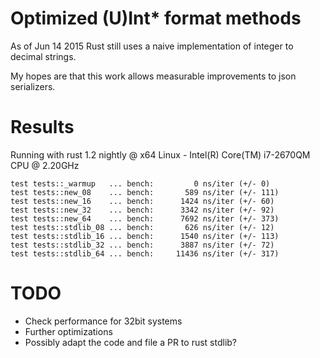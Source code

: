 # Optimized (U)Int* format methods

As of Jun 14 2015 Rust still uses a naive implementation of integer to decimal strings.

My hopes are that this work allows measurable improvements to json serializers.

# Results

Running with rust 1.2 nightly @ x64 Linux - Intel(R) Core(TM) i7-2670QM CPU @ 2.20GHz


```
test tests::_warmup   ... bench:         0 ns/iter (+/- 0)
test tests::new_08    ... bench:       589 ns/iter (+/- 111)
test tests::new_16    ... bench:      1424 ns/iter (+/- 60)
test tests::new_32    ... bench:      3342 ns/iter (+/- 92)
test tests::new_64    ... bench:      7692 ns/iter (+/- 373)
test tests::stdlib_08 ... bench:       626 ns/iter (+/- 12)
test tests::stdlib_16 ... bench:      1540 ns/iter (+/- 113)
test tests::stdlib_32 ... bench:      3887 ns/iter (+/- 72)
test tests::stdlib_64 ... bench:     11436 ns/iter (+/- 317)
```

# TODO

* Check performance for 32bit systems
* Further optimizations
* Possibly adapt the code and file a PR to rust stdlib?

